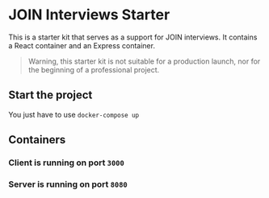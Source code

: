 # JOIN Interviews Starter
This is a starter kit that serves as a support for JOIN interviews. 
It contains a React container and an Express container. 

> Warning, this starter kit is not suitable for a production launch, nor for the beginning of a professional project.
## Start the project
You just have to use 
`docker-compose up`

## Containers
### Client is running on port `3000`
### Server is running on port `8080`
